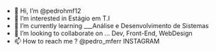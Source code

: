   - 👋 Hi, I’m @pedrohmf12  
- 👀 I’m interested in  Estágio em T.I
- 🌱 I’m currently learning  ___Análise e Desenvolvimento de Sistemas               
- 💞️ I’m looking to collaborate on ... Dev, Front-End, WebDesign      
- 📫 How to reach me ?  @pedro_mferr  INSTAGRAM 
<!---
pedrohmf12/pedrohmf12 is a ✨ special ✨ repository because its `README.md` (this file) appears on your GitHub profile.
You can click the Preview link to take a look at your changes.
--->
